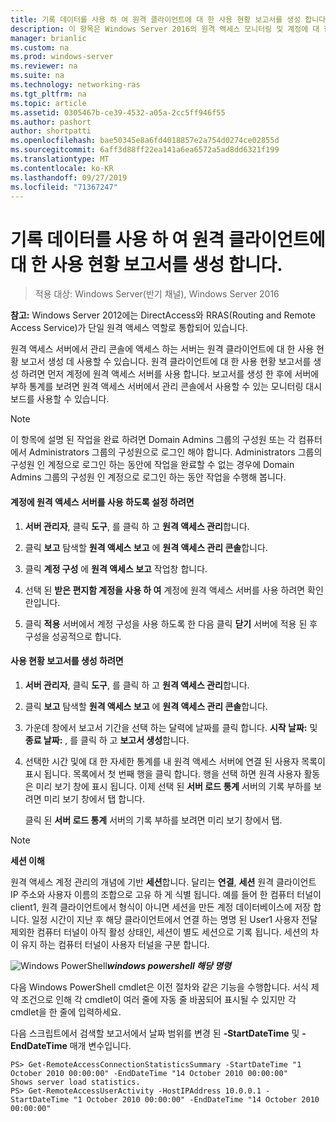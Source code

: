 ```yaml
---
title: 기록 데이터를 사용 하 여 원격 클라이언트에 대 한 사용 현황 보고서를 생성 합니다.
description: 이 항목은 Windows Server 2016의 원격 액세스 모니터링 및 계정에 대 한 가이드의 일부입니다.
manager: brianlic
ms.custom: na
ms.prod: windows-server
ms.reviewer: na
ms.suite: na
ms.technology: networking-ras
ms.tgt_pltfrm: na
ms.topic: article
ms.assetid: 0305467b-ce39-4532-a05a-2cc5ff946f55
ms.author: pashort
author: shortpatti
ms.openlocfilehash: bae50345e8a6fd4018857e2a754d0274ce02855d
ms.sourcegitcommit: 6aff3d88ff22ea141a6ea6572a5ad8dd6321f199
ms.translationtype: MT
ms.contentlocale: ko-KR
ms.lasthandoff: 09/27/2019
ms.locfileid: "71367247"
---
```

# <a name="generate-a-usage-report-for-remote-clients-using-historical-data"></a>기록 데이터를 사용 하 여 원격 클라이언트에 대 한 사용 현황 보고서를 생성 합니다.

>적용 대상: Windows Server(반기 채널), Windows Server 2016

**참고:** Windows Server 2012에는 DirectAccess와 RRAS(Routing and Remote Access Service)가 단일 원격 액세스 역할로 통합되어 있습니다.  
  
원격 액세스 서버에서 관리 콘솔에 액세스 하는 서버는 원격 클라이언트에 대 한 사용 현황 보고서 생성 데 사용할 수 있습니다. 원격 클라이언트에 대 한 사용 현황 보고서를 생성 하려면 먼저 계정에 원격 액세스 서버를 사용 합니다. 보고서를 생성 한 후에 서버에 부하 통계를 보려면 원격 액세스 서버에서 관리 콘솔에서 사용할 수 있는 모니터링 대시보드를 사용할 수 있습니다.  
  
> [!NOTE]  
> 이 항목에 설명 된 작업을 완료 하려면 Domain Admins 그룹의 구성원 또는 각 컴퓨터에서 Administrators 그룹의 구성원으로 로그인 해야 합니다. Administrators 그룹의 구성원 인 계정으로 로그인 하는 동안에 작업을 완료할 수 없는 경우에 Domain Admins 그룹의 구성원 인 계정으로 로그인 하는 동안 작업을 수행해 봅니다.  
  
#### <a name="to-enable-accounting-on-the-remote-access-server"></a>계정에 원격 액세스 서버를 사용 하도록 설정 하려면  
  
1.  **서버 관리자**, 클릭 **도구**, 를 클릭 하 고 **원격 액세스 관리**합니다.  
  
2.  클릭 **보고** 탐색할 **원격 액세스 보고** 에 **원격 액세스 관리 콘솔**합니다.  
  
3.  클릭 **계정 구성** 에 **원격 액세스 보고** 작업창 합니다.  
  
4.  선택 된 **받은 편지함 계정을 사용 하 여** 계정에 원격 액세스 서버를 사용 하려면 확인란입니다.  
  
5.  클릭 **적용** 서버에서 계정 구성을 사용 하도록 한 다음 클릭 **닫기** 서버에 적용 된 후 구성을 성공적으로 합니다.  
  
#### <a name="to-generate-the-usage-report"></a>사용 현황 보고서를 생성 하려면  
  
1.  **서버 관리자**, 클릭 **도구**, 를 클릭 하 고 **원격 액세스 관리**합니다.  
  
2.  클릭 **보고** 탐색할 **원격 액세스 보고** 에 **원격 액세스 관리 콘솔**합니다.  
  
3.  가운데 창에서 보고서 기간을 선택 하는 달력에 날짜를 클릭 합니다. **시작 날짜:** 및 **종료 날짜:** , 를 클릭 하 고 **보고서 생성**합니다.  
  
4.  선택한 시간 및에 대 한 자세한 통계를 내 원격 액세스 서버에 연결 된 사용자 목록이 표시 됩니다. 목록에서 첫 번째 행을 클릭 합니다. 행을 선택 하면 원격 사용자 활동은 미리 보기 창에 표시 됩니다. 이제 선택 된 **서버 로드 통계** 서버의 기록 부하를 보려면 미리 보기 창에서 탭 합니다.  
  
    클릭 된 **서버 로드 통계** 서버의 기록 부하를 보려면 미리 보기 창에서 탭.  
  
> [!NOTE]  
> **세션 이해**  
>   
> 원격 액세스 계정 관리의 개념에 기반 **세션**합니다. 달리는 **연결**,  **세션** 원격 클라이언트 IP 주소와 사용자 이름의 조합으로 고유 하 게 식별 됩니다. 예를 들어 한 컴퓨터 터널이 client1, 원격 클라이언트에서 형식이 아니면 세션을 만든 계정 데이터베이스에 저장 합니다. 일정 시간이 지난 후 해당 클라이언트에서 연결 하는 명명 된 User1 사용자 전달 제외한 컴퓨터 터널이 아직 활성 상태인, 세션이 별도 세션으로 기록 됩니다. 세션의 차이 유지 하는 컴퓨터 터널이 사용자 터널을 구분 합니다.  
  
![Windows PowerShell](../../../media/Generate-a-usage-report-for-remote-clients-using-historical-data/PowerShellLogoSmall.gif)***<em>windows powershell 해당 명령</em>***  
  
다음 Windows PowerShell cmdlet은 이전 절차와 같은 기능을 수행합니다. 서식 제약 조건으로 인해 각 cmdlet이 여러 줄에 자동 줄 바꿈되어 표시될 수 있지만 각 cmdlet을 한 줄에 입력하세요.  
  
다음 스크립트에서 검색할 보고서에서 날짜 범위를 변경 된 **-StartDateTime** 및 **-EndDateTime** 매개 변수입니다.  
  
```  
PS> Get-RemoteAccessConnectionStatisticsSummary -StartDateTime "1 October 2010 00:00:00" -EndDateTime "14 October 2010 00:00:00"  
Shows server load statistics.  
PS> Get-RemoteAccessUserActivity -HostIPAddress 10.0.0.1 -StartDateTime "1 October 2010 00:00:00" -EndDateTime "14 October 2010 00:00:00"  
```  
  


